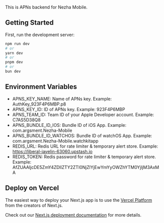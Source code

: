 This is APNs backend for Nezha Mobile.

## Getting Started

First, run the development server:

```bash
npm run dev
# or
yarn dev
# or
pnpm dev
# or
bun dev
```

## Environment Variables
- APNS_KEY_NAME: Name of APNs key. Example: AuthKey_923F4P6MBP.p8
- APNS_KEY_ID: ID of APNs key. Example: 923F4P6MBP
- APNS_TEAM_ID: Team ID of your Apple Developer account. Example: C7AS5D38Q8
- APNS_BUNDLE_ID_IOS: Bundle ID of iOS App. Example: com.argsment.Nezha-Mobile
- APNS_BUNDLE_ID_WATCHOS: Bundle ID of watchOS App. Example: com.argsment.Nezha-Mobile.watchkitapp
- REDIS_URL: Redis URL for rate limiter & temporary alert store. Example: https://liberal-javelin-63060.upstash.io
- REDIS_TOKEN: Redis password for rate limiter & temporary alert store. Example: AfZUAAIjcDE5ZmY4ZDllZTY2ZTI0NjZlYjEwYmYyOWZhYTM0YjljM3AxMA

## Deploy on Vercel

The easiest way to deploy your Next.js app is to use the [Vercel Platform](https://vercel.com/new?utm_medium=default-template&filter=next.js&utm_source=create-next-app&utm_campaign=create-next-app-readme) from the creators of Next.js.

Check out our [Next.js deployment documentation](https://nextjs.org/docs/app/building-your-application/deploying) for more details.
